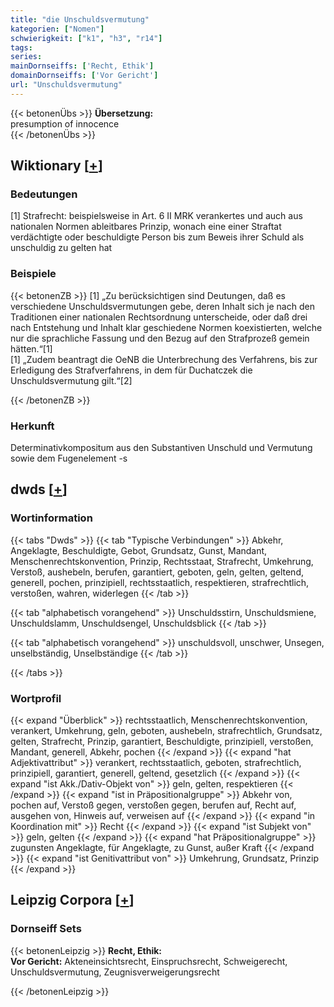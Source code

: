 ```yaml
---
title: "die Unschuldsvermutung"
kategorien: ["Nomen"]
schwierigkeit: ["k1", "h3", "r14"]
tags:
series:
mainDornseiffs: ['Recht, Ethik']
domainDornseiffs: ['Vor Gericht']
url: "Unschuldsvermutung"
---
```


{{< betonenÜbs >}}
**Übersetzung:**  
presumption of innocence  
{{< /betonenÜbs >}}

## Wiktionary [[+](https://de.wiktionary.org/wiki/Unschuldsvermutung)]

### Bedeutungen
[1] Strafrecht: beispielsweise in Art. 6 II MRK verankertes und auch aus nationalen Normen ableitbares Prinzip, wonach eine einer Straftat verdächtigte oder beschuldigte Person bis zum Beweis ihrer Schuld als unschuldig zu gelten hat  

### Beispiele
{{< betonenZB >}}
[1] „Zu berücksichtigen sind Deutungen, daß es verschiedene Unschuldsvermutungen gebe, deren Inhalt sich je nach den Traditionen einer nationalen Rechtsordnung unterscheide, oder daß drei nach Entstehung und Inhalt klar geschiedene Normen koexistierten, welche nur die sprachliche Fassung und den Bezug auf den Strafprozeß gemein hätten.“[1]  
[1] „Zudem beantragt die OeNB die Unterbrechung des Verfahrens, bis zur Erledigung des Strafverfahrens, in dem für Duchatczek die Unschuldsvermutung gilt.“[2]  

{{< /betonenZB >}}
### Herkunft
Determinativkompositum aus den Substantiven Unschuld und Vermutung sowie dem Fugenelement -s  



## dwds [[+](https://www.dwds.de/wb/Unschuldsvermutung)]

### Wortinformation
{{< tabs "Dwds" >}}
{{< tab "Typische Verbindungen" >}}
Abkehr, Angeklagte, Beschuldigte, Gebot, Grundsatz, Gunst, Mandant, Menschenrechtskonvention, Prinzip, Rechtsstaat, Strafrecht, Umkehrung, Verstoß, aushebeln, berufen, garantiert, geboten, geln, gelten, geltend, generell, pochen, prinzipiell, rechtsstaatlich, respektieren, strafrechtlich, verstoßen, wahren, widerlegen
{{< /tab >}}

{{< tab "alphabetisch vorangehend" >}}
Unschuldsstirn, Unschuldsmiene, Unschuldslamm, Unschuldsengel, Unschuldsblick
{{< /tab >}}

{{< tab "alphabetisch vorangehend" >}}
unschuldsvoll, unschwer, Unsegen, unselbständig, Unselbständige
{{< /tab >}}

{{< /tabs >}}

### Wortprofil
{{< expand "Überblick" >}} rechtsstaatlich, Menschenrechtskonvention, verankert, Umkehrung, geln, geboten, aushebeln, strafrechtlich, Grundsatz, gelten, Strafrecht, Prinzip, garantiert, Beschuldigte, prinzipiell, verstoßen, Mandant, generell, Abkehr, pochen {{< /expand >}}
{{< expand "hat Adjektivattribut" >}} verankert, rechtsstaatlich, geboten, strafrechtlich, prinzipiell, garantiert, generell, geltend, gesetzlich {{< /expand >}}
{{< expand "ist Akk./Dativ-Objekt von" >}} geln, gelten, respektieren {{< /expand >}}
{{< expand "ist in Präpositionalgruppe" >}} Abkehr von, pochen auf, Verstoß gegen, verstoßen gegen, berufen auf, Recht auf, ausgehen von, Hinweis auf, verweisen auf {{< /expand >}}
{{< expand "in Koordination mit" >}} Recht {{< /expand >}}
{{< expand "ist Subjekt von" >}} geln, gelten {{< /expand >}}
{{< expand "hat Präpositionalgruppe" >}} zugunsten Angeklagte, für Angeklagte, zu Gunst, außer Kraft {{< /expand >}}
{{< expand "ist Genitivattribut von" >}} Umkehrung, Grundsatz, Prinzip {{< /expand >}}

## Leipzig Corpora [[+](https://corpora.uni-leipzig.de/en/res?word=Unschuldsvermutung&corpusId=deu_newscrawl-public_2018)]

### Dornseiff Sets
{{< betonenLeipzig >}}
**Recht, Ethik:**  
**Vor Gericht:** Akteneinsichtsrecht, Einspruchsrecht, Schweigerecht, Unschuldsvermutung, Zeugnisverweigerungsrecht  

{{< /betonenLeipzig >}}
